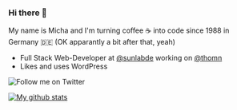 ### Hi there 👋

My name is Micha and I'm turning coffee ☕️ into code since 1988 in Germany 🇩🇪
(OK apparantly a bit after that, yeah)

- Full Stack Web-Developer at [@sunlabde](https://github.com/sunlabde) working on [@thomn](https://github.com/thomn)
- Likes and uses WordPress

![Follow me on Twitter](https://img.shields.io/twitter/follow/mfgmicha?style=social)

[![My github stats](https://github-readme-stats.vercel.app/api?username=michakrapp&show_icons=true&count_private=true)](https://github.com/anuraghazra/github-readme-stats)


<!--
**michakrapp/michakrapp** is a ✨ _special_ ✨ repository because its `README.md` (this file) appears on your GitHub profile.

Here are some ideas to get you started:

- 🔭 I’m currently working on ...
- 🌱 I’m currently learning ...
- 👯 I’m looking to collaborate on ...
- 🤔 I’m looking for help with ...
- 💬 Ask me about ...
- 📫 How to reach me: ...
- 😄 Pronouns: ...
- ⚡ Fun fact: ...
-->

